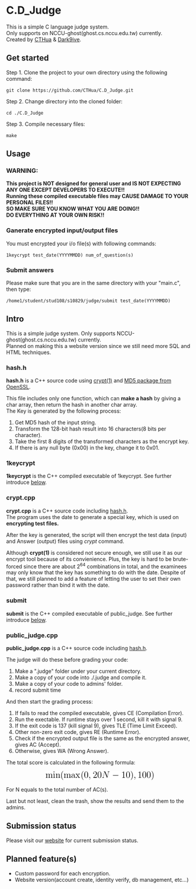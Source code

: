 # C.D\_Judge

This is a simple C language judge system.  
Only supports on NCCU-ghost(ghost.cs.nccu.edu.tw) currently.  
Created by [CTHua](https://github.com/CTHua) & [Dark9ive](https://github.com/dark9ive).  

## Get started

Step 1. Clone the project to your own directory using the following command:

```
git clone https://github.com/CTHua/C.D_Judge.git
```

Step 2. Change directory into the cloned folder:

```
cd ./C.D_Judge
```

Step 3. Compile necessary files:

```
make
```

## Usage

### WARNING:   

__This project is NOT designed for general user and IS NOT EXPECTING ANY ONE EXCEPT DEVELOPERS TO EXECUTE!!__  
__Running these compiled executable files may CAUSE DAMAGE TO YOUR PERSONAL FILES!!__  
__SO MAKE SURE YOU KNOW WHAT YOU ARE DOING!!__  
__DO EVERYTHING AT YOUR OWN RISK!!__  

### Ganerate encrypted input/output files

You must encrypted your i/o file(s) with following commands:  

```
1keycrypt test_date(YYYYMMDD) num_of_question(s)
```

### Submit answers

Please make sure that you are in the same directory with your "main.c", then type:

```
/home1/student/stud108/s10829/judge/submit test_date(YYYYMMDD)
```

## Intro

This is a simple judge system. Only supports NCCU-ghost(ghost.cs.nccu.edu.tw) currently.  
Planned on making this a website version since we still need more SQL and HTML techniques.  

###	hash.h

__hash.h__ is a C++ source code using [crypt(1)](https://docs.oracle.com/cd/E19253-01/816-5165/crypt-1/index.html) and [MD5 package from OpenSSL](https://www.openssl.org/docs/man1.1.0/man3/MD5_Init.html).  

This file includes only one function, which can __make a hash__ by giving a char array, then return the hash in another char array.  
The Key is generated by the following process:

1. Get MD5 hash of the input string.  
2. Transform the 128-bit hash result into 16 characters(8 bits per character).  
3. Take the first 8 digits of the transformed characters as the encrypt key.  
4. If there is any null byte (0x00) in the key, change it to 0x01.  

### 1keycrypt
  
__1keycrypt__ is the C++ compiled executable of 1keycrypt. See further introduce [below](https://github.com/CTHua/C.D_Judge#cryptcpp).  

### crypt.cpp

__crypt.cpp__ is a C++ source code including [hash.h](https://github.com/CTHua/C.D_Judge#hashh).  
The program uses the date to generate a special key, which is used on __encrypting test files.__  

After the key is generated, the script will then encrypt the test data (input) and Answer (output) files using _crypt_ command.  
  
Although __crypt(1)__ is considered not secure enough, we still use it as our encrypt tool because of its convienience. Plus, the key is hard to be brute-forced since there are about 2<sup>64</sup> combinations in total, and the examinees may only know that the key has something to do with the date. Despite of that, we still planned to add a feature of letting the user to set their own password rather than bind it with the date.  

### submit

__submit__ is the C++ compiled executable of public\_judge. See further introduce [below](https://github.com/CTHua/C.D_Judge#public_judgecpp).

### public\_judge.cpp

__public\_judge.cpp__ is a C++ source code including [hash.h](https://github.com/CTHua/C.D_Judge#hashh).  
  
The judge will do these before grading your code:  

1. Make a ".judge" folder under your current directory.
2. Make a copy of your code into ./.judge and compile it.
3. Make a copy of your code to admins' folder.
4. record submit time

And then start the grading process:  

1. If fails to read the compiled executable, gives CE (Compilation Error).
2. Run the exectable. If runtime stays over 1 second, kill it with signal 9.
3. If the exit code is 137 (kill signal 9), gives TLE (Time Limit Exceed).
4. Other non-zero exit code, gives RE (Runtime Error).
5. Check if the encrypted output file is the same as the encrypted answer, gives AC (Accept).
6. Otherwise, gives WA (Wrong Answer).

The total score is calculated in the following formula:  

<p align="center"><img id="formula" src="https://github.com/CTHua/C.D_Judge/blob/master/pics/formula.png"></p>
  
For N equals to the total number of AC(s).  

Last but not least, clean the trash, show the results and send them to the admins.  

## Submission status

Please visit our [website](http://www.cs.nccu.edu.tw/~s10829/index.html) for current submission status.

## Planned feature(s)

 - Custom password for each encryption.
 - Website version(account create, identity verify, db management, etc...)
